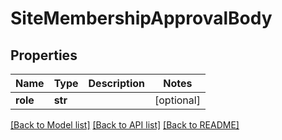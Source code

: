 # SiteMembershipApprovalBody

## Properties
Name | Type | Description | Notes
------------ | ------------- | ------------- | -------------
**role** | **str** |  | [optional] 

[[Back to Model list]](../README.md#documentation-for-models) [[Back to API list]](../README.md#documentation-for-api-endpoints) [[Back to README]](../README.md)


